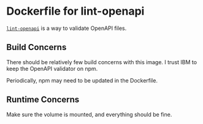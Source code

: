 # Dockerfile for lint-openapi

[`lint-openapi`](https://github.com/IBM/openapi-validator) is a way to validate OpenAPI files.

## Build Concerns

There should be relatively few build concerns with this image. I trust IBM to keep the OpenAPI validator on npm.

Periodically, npm may need to be updated in the Dockerfile.

## Runtime Concerns

Make sure the volume is mounted, and everything should be fine.
